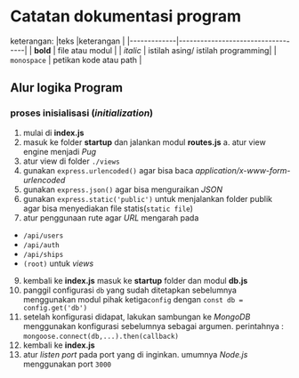 # Catatan dokumentasi program

keterangan:
|teks         |keterangan                         |
|-------------|-----------------------------------|
| **bold**    | file atau modul                   |
| _italic_    | istilah asing/ istilah programming|
| `monospace` | petikan kode atau path            |        

## Alur logika Program

### proses inisialisasi (_initialization_) 
 1. mulai di **index.js**
 2. masuk ke folder **startup** dan jalankan modul **routes.js**
 a. atur view engine menjadi _Pug_
 4. atur view di folder `./views`
 5. gunakan `express.urlencoded()` agar bisa baca _application/x-www-form-urlencoded_
 6. gunakan `express.json()` agar bisa menguraikan _JSON_
 7. gunakan `express.static('public')` untuk menjalankan folder publik agar bisa menyediakan file statis(`static file`)
 8. atur penggunaan rute agar _URL_ mengarah pada
  - `/api/users`
  - `/api/auth`
  - `/api/ships`
  - `(root)` untuk _views_
 9. kembali ke  **index.js** masuk ke **startup** folder dan modul **db.js**
 10. panggil configurasi `db` yang sudah ditetapkan sebelumnya menggunakan modul pihak ketiga`config` dengan `const db = config.get('db')`
 11. setelah konfigurasi didapat, lakukan sambungan ke _MongoDB_ menggunakan konfigurasi sebelumnya sebagai argumen. perintahnya : `mongoose.connect(db,...).then(callback)`
 12. kembali ke  **index.js**
 13. atur _listen port_ pada port yang di inginkan. umumnya _Node.js_ menggunakan port `3000`

